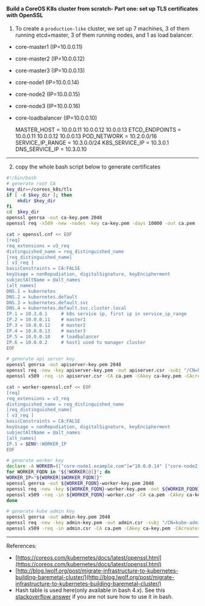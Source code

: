 #### Build a CoreOS K8s cluster from scratch- Part one: set up TLS certificates with OpenSSL

1. To create a `production-like` cluster, we set up 7 machines, 3 of them running etcd+master, 3 of them running nodes, and 1 as load balancer.
  * core-master1 	(IP=10.0.0.11)
  * core-master2 	(IP=10.0.0.12)
  * core-master3 	(IP=10.0.0.13)
  * core-node1		(IP=10.0.0.14)
  * core-node2 		(IP=10.0.0.15)
  * core-node3		(IP=10.0.0.16)
  * core-loadbalancer 	(IP=10.0.0.10)

    MASTER_HOST		=		10.0.0.11 10.0.0.12 10.0.0.13
    ETCD_ENDPOINTS	=		10.0.0.11 10.0.0.12 10.0.0.13
    POD_NETWORK		=		10.2.0.0/16
    SERVICE_IP_RANGE	=		10.3.0.0/24
    K8S_SERVICE_IP	=		10.3.0.1
    DNS_SERVICE_IP	=		10.3.0.10

---------------------------------------------------------------
2. copy the whole bash script below to generate certificates

```bash
#!/bin/bash
# generate root CA
key_dir=~/coreos_k8s/tls
if [ -d $key_dir ]; then
	mkdir $key_dir
fi
cd  $key_dir
openssl genrsa -out ca-key.pem 2048
openssl req -x509 -new -nodes -key ca-key.pem -days 10000 -out ca.pem -subj "/CN=kube-ca"

cat > openssl.cnf << EOF
[req]
req_extensions = v3_req
distinguished_name = req_distinguished_name
[req_distinguished_name]
[ v3_req ]
basicConstraints = CA:FALSE
keyUsage = nonRepudiation, digitalSignature, keyEncipherment
subjectAltName = @alt_names
[alt_names]
DNS.1 = kubernetes
DNS.2 = kubernetes.default
DNS.3 = kubernetes.default.svc
DNS.4 = kubernetes.default.svc.cluster.local
IP.1 = 10.3.0.1 	# k8s service ip, first ip in service_ip_range
IP.2 = 10.0.0.11	# master1
IP.3 = 10.0.0.12	# master2
IP.4 = 10.0.0.13	# master3
IP.5 = 10.0.0.10	# loadbalancer
IP.6 = 10.0.0.2		# host1 used to manager cluster
EOF

# generate api server key
openssl genrsa -out apiserver-key.pem 2048
openssl req -new -key apiserver-key.pem -out apiserver.csr -subj "/CN=kube-apiserver" -config openssl.cnf
openssl x509 -req -in apiserver.csr -CA ca.pem -CAkey ca-key.pem -CAcreateserial -out apiserver.pem -days 365 -extensions v3_req -extfile openssl.cnf

cat > worker-openssl.cnf << EOF
[req]
req_extensions = v3_req
distinguished_name = req_distinguished_name
[req_distinguished_name]
[ v3_req ]
basicConstraints = CA:FALSE
keyUsage = nonRepudiation, digitalSignature, keyEncipherment
subjectAltName = @alt_names
[alt_names]
IP.1 = $ENV::WORKER_IP
EOF

# generate worker key
declare -A WORKER=(["core-node1.example.com"]="10.0.0.14" ["core-node2.example.com"]="10.0.0.15" ["core-node3.example.com"]="10.0.0.16")
for WORKER_FQDN in "${!WORKER[@]}"; do
WORKER_IP="${WORKER[$WORKER_FQDN]}"
openssl genrsa -out ${WORKER_FQDN}-worker-key.pem 2048
openssl req -new -key ${WORKER_FQDN}-worker-key.pem -out ${WORKER_FQDN}-worker.csr -subj "/CN=${WORKER_FQDN}" -config worker-openssl.cnf
openssl x509 -req -in ${WORKER_FQDN}-worker.csr -CA ca.pem -CAkey ca-key.pem -CAcreateserial -out ${WORKER_FQDN}-worker.pem -days 365 -extensions v3_req -extfile worker-openssl.cnf
done

# generate kube admin key
openssl genrsa -out admin-key.pem 2048
openssl req -new -key admin-key.pem -out admin.csr -subj "/CN=kube-admin"
openssl x509 -req -in admin.csr -CA ca.pem -CAkey ca-key.pem -CAcreateserial -out admin.pem -days 365
```

-----------------------------------------------------------
References:
  * [https://coreos.com/kubernetes/docs/latest/openssl.html](https://coreos.com/kubernetes/docs/latest/openssl.html)
  * [http://blog.lwolf.org/post/migrate-infrastructure-to-kubernetes-building-baremetal-cluster/](http://blog.lwolf.org/post/migrate-infrastructure-to-kubernetes-building-baremetal-cluster/)
  * Hash table is used here(only available in bash 4.x). See this [stackoverflow answer](http://stackoverflow.com/questions/1494178/how-to-define-hash-tables-in-bash/3467959#3467959) if you are not sure how to use it in bash.
